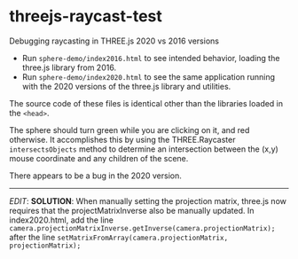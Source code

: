 # threejs-raycast-test

Debugging raycasting in THREE.js 2020 vs 2016 versions

- Run `sphere-demo/index2016.html` to see intended behavior, loading the three.js library from 2016.
- Run `sphere-demo/index2020.html` to see the same application running with the 2020 versions of the three.js library and utilities.

The source code of these files is identical other than the libraries loaded in the `<head>`.

The sphere should turn green while you are clicking on it, and red otherwise. It accomplishes this by using the THREE.Raycaster `intersectsObjects` method to determine an intersection between the (x,y) mouse coordinate and any children of the scene.

There appears to be a bug in the 2020 version.

---
*EDIT*: **SOLUTION**: When manually setting the projection matrix, three.js now requires that the projectMatrixInverse also be manually updated. In index2020.html, add the line `camera.projectionMatrixInverse.getInverse(camera.projectionMatrix);` after the line `setMatrixFromArray(camera.projectionMatrix, projectionMatrix);`
